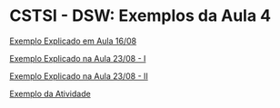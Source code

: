 # CSTSI - DSW: Exemplos da Aula 4


[Exemplo Explicado em Aula 16/08](https://g1ll.github.io/cstsi_dsw_aula4_exemplos/aula4.html "Exemplo Explicado em Aula 16/08")

[Exemplo Explicado na Aula 23/08 - I](https://g1ll.github.io/cstsi_dsw_aula4_exemplos/aula5.html "Exemplo Explicado na Aula 23/08 - I")

[Exemplo Explicado na Aula 23/08 - II](https://g1ll.github.io/cstsi_dsw_aula4_exemplos/aula5a.html "Exemplo Explicado na Aula 23/08 - II")

[Exemplo da Atividade](https://g1ll.github.io/cstsi_dsw_aula4_exemplos/trabalho.html "Exemplo da Atividade")